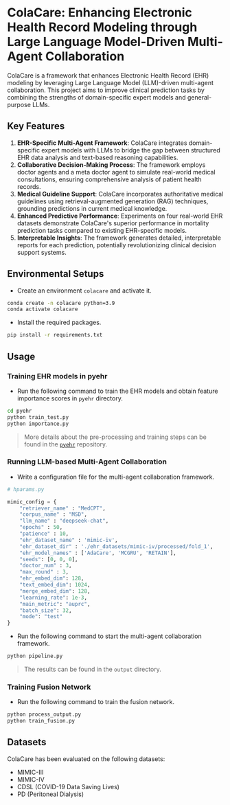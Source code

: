 # ColaCare: Enhancing Electronic Health Record Modeling through Large Language Model-Driven Multi-Agent Collaboration

ColaCare is a framework that enhances Electronic Health Record (EHR) modeling by leveraging Large Language Model (LLM)-driven multi-agent collaboration. This project aims to improve clinical prediction tasks by combining the strengths of domain-specific expert models and general-purpose LLMs.

## Key Features

1. **EHR-Specific Multi-Agent Framework**: ColaCare integrates domain-specific expert models with LLMs to bridge the gap between structured EHR data analysis and text-based reasoning capabilities.
2. **Collaborative Decision-Making Process**: The framework employs doctor agents and a meta doctor agent to simulate real-world medical consultations, ensuring comprehensive analysis of patient health records.
3. **Medical Guideline Support**: ColaCare incorporates authoritative medical guidelines using retrieval-augmented generation (RAG) techniques, grounding predictions in current medical knowledge.
4. **Enhanced Predictive Performance**: Experiments on four real-world EHR datasets demonstrate ColaCare's superior performance in mortality prediction tasks compared to existing EHR-specific models.
5. **Interpretable Insights**: The framework generates detailed, interpretable reports for each prediction, potentially revolutionizing clinical decision support systems.

## Environmental Setups

- Create an environment `colacare` and activate it.

```bash
conda create -n colacare python=3.9
conda activate colacare
```

- Install the required packages.

```bash
pip install -r requirements.txt
```

## Usage

### Training EHR models in pyehr

- Run the following command to train the EHR models and obtain feature importance scores in `pyehr` directory.

```bash
cd pyehr
python train_test.py
python importance.py
```

> More details about the pre-processing and training steps can be found in the [`pyehr`](https://github.com/yhzhu99/pyehr) repository.

### Running LLM-based Multi-Agent Collaboration

- Write a configuration file for the multi-agent collaboration framework. 

```python
# hparams.py

mimic_config = {
    "retriever_name" : "MedCPT",
    "corpus_name" : "MSD",
    "llm_name" : "deepseek-chat",
    "epochs" : 50,
    "patience" : 10,
    "ehr_dataset_name" : 'mimic-iv',
    "ehr_dataset_dir" : './ehr_datasets/mimic-iv/processed/fold_1',
    "ehr_model_names" : ['AdaCare', 'MCGRU', 'RETAIN'], 
    "seeds": [0, 0, 0],
    "doctor_num" : 3,
    "max_round" : 3,
    "ehr_embed_dim": 128,
    "text_embed_dim": 1024,
    "merge_embed_dim": 128,
    "learning_rate": 1e-3,
    "main_metric": "auprc",
    "batch_size": 32,
    "mode": "test"
}
```

- Run the following command to start the multi-agent collaboration framework.

```bash
python pipeline.py
```

> The results can be found in the `output` directory.

### Training Fusion Network 

- Run the following command to train the fusion network.

```bash
python process_output.py
python train_fusion.py
```

## Datasets

ColaCare has been evaluated on the following datasets:
- MIMIC-III
- MIMIC-IV
- CDSL (COVID-19 Data Saving Lives)
- PD (Peritoneal Dialysis)

